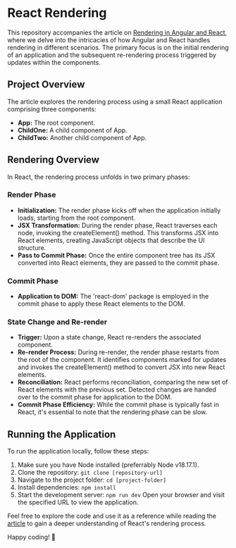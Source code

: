 # React Rendering
This repository accompanies the article on [Rendering in Angular and React](https://javascript.plainenglish.io/rendering-in-angular-and-react-3fadb53fc616), where we delve into the intricacies of how Angular and React handles rendering in different scenarios. The primary focus is on the initial rendering of an application and the subsequent re-rendering process triggered by updates within the components.

## Project Overview
The article explores the rendering process using a small React application comprising three components:

- **App:** The root component.
- **ChildOne:** A child component of App.
- **ChildTwo:** Another child component of App.

## Rendering Overview
In React, the rendering process unfolds in two primary phases:

### Render Phase
- **Initialization:** The render phase kicks off when the application initially loads, starting from the root component.
- **JSX Transformation:** During the render phase, React traverses each node, invoking the createElement() method. This transforms JSX into React elements, creating JavaScript objects that describe the UI structure.
- **Pass to Commit Phase:** Once the entire component tree has its JSX converted into React elements, they are passed to the commit phase.

### Commit Phase
- **Application to DOM:** The 'react-dom' package is employed in the commit phase to apply these React elements to the DOM.

### State Change and Re-render
- **Trigger:** Upon a state change, React re-renders the associated component.
- **Re-render Process:** During re-render, the render phase restarts from the root of the component. It identifies components marked for updates and invokes the createElement() method to convert JSX into new React elements.
- **Reconciliation:** React performs reconciliation, comparing the new set of React elements with the previous set. Detected changes are handed over to the commit phase for application to the DOM.
- **Commit Phase Efficiency:** While the commit phase is typically fast in React, it's essential to note that the rendering phase can be slow.

## Running the Application
To run the application locally, follow these steps:

1. Make sure you have Node installed (preferrably Node v18.17.1).
2. Clone the repository: `git clone [repository-url]`
3. Navigate to the project folder: `cd [project-folder]`
4. Install dependencies: `npm install`
5. Start the development server: `npm run dev`
Open your browser and visit the specified URL to view the application.

Feel free to explore the code and use it as a reference while reading the [article](https://javascript.plainenglish.io/rendering-in-angular-and-react-3fadb53fc616) to gain a deeper understanding of React's rendering process.

Happy coding! 🚀